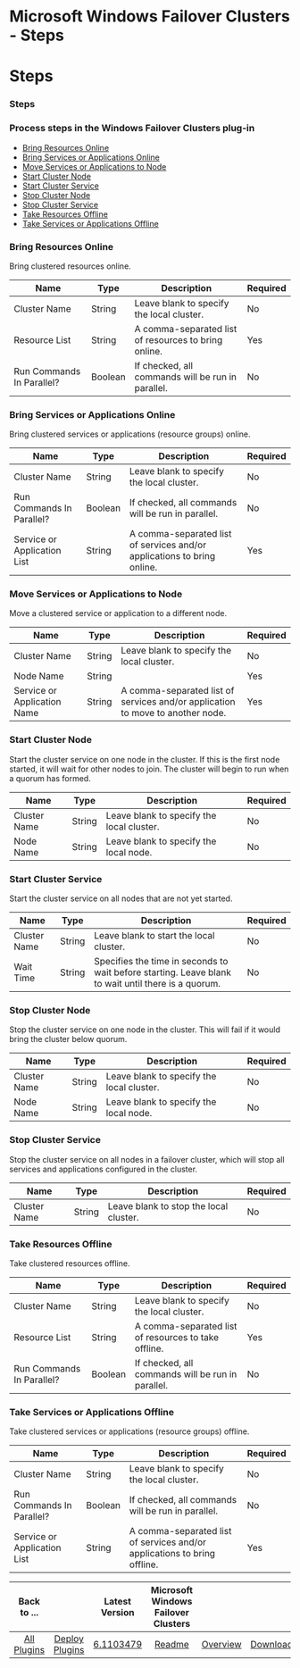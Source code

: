 
Microsoft Windows Failover Clusters - Steps
===========================================

# Steps


### Steps




### Process steps in the Windows Failover Clusters plug-in

* [Bring Resources Online](#bring_resources_online)
* [Bring Services or Applications Online](#bring_services_or_applications_online)
* [Move Services or Applications to Node](#move_services_or_applications_to_node)
* [Start Cluster Node](#start_cluster_node)
* [Start Cluster Service](#start_cluster_service)
* [Stop Cluster Node](#stop_cluster_node)
* [Stop Cluster Service](#stop_cluster_service)
* [Take Resources Offline](#take_resources_offline)
* [Take Services or Applications Offline](#take_services_or_applications_offline)


### Bring Resources Online

Bring clustered resources online.


| Name | Type | Description                                                                                                          | Required |
| ---- | ---- | -------------------------------------------------------------------------------------------------------------------- | -------- |
| Cluster Name | String | Leave blank to specify the local cluster. | No |
| Resource List | String | A comma-separated list of resources to bring online. | Yes |
| Run Commands In Parallel? | Boolean | If checked, all commands will be run in parallel. | No |

### Bring Services or Applications Online

Bring clustered services or applications (resource groups) online.


| Name | Type | Description                                                                                                          | Required |
| ---- | ---- | -------------------------------------------------------------------------------------------------------------------- | -------- |
| Cluster Name | String | Leave blank to specify the local cluster. | No |
| Run Commands In Parallel? | Boolean | If checked, all commands will be run in parallel. | No |
| Service or Application List | String | A comma-separated list of services and/or applications to bring online. | Yes |

### Move Services or Applications to Node

Move a clustered service or application to a different node.


| Name | Type | Description                                                                                                          | Required |
| ---- | ---- | -------------------------------------------------------------------------------------------------------------------- | -------- |
| Cluster Name | String | Leave blank to specify the local cluster. | No |
| Node Name | String |  | Yes |
| Service or Application Name | String | A comma-separated list of services and/or application to move to another node. | Yes |

### Start Cluster Node

Start the cluster service on one node in the cluster. If this is the first node started, it will wait for other nodes to join. The cluster will begin to run when a quorum has formed.



| Name | Type | Description                                                                                                          | Required |
| ---- | ---- | -------------------------------------------------------------------------------------------------------------------- | -------- |
| Cluster Name | String | Leave blank to specify the local cluster. | No |
| Node Name | String | Leave blank to specify the local node. | No |

### Start Cluster Service

Start the cluster service on all nodes that are not yet started.


| Name | Type | Description                                                                                                          | Required |
| ---- | ---- | -------------------------------------------------------------------------------------------------------------------- | -------- |
| Cluster Name | String | Leave blank to start the local cluster. | No |
| Wait Time | String | Specifies the time in seconds to wait before starting. Leave blank to wait until there is a quorum. | No |

### Stop Cluster Node

Stop the cluster service on one node in the cluster. This will fail if it would bring the cluster below quorum.



| Name | Type | Description                                                                                                          | Required |
| ---- | ---- | -------------------------------------------------------------------------------------------------------------------- | -------- |
| Cluster Name | String | Leave blank to specify the local cluster. | No |
| Node Name | String | Leave blank to specify the local node. | No |

### Stop Cluster Service

Stop the cluster service on all nodes in a failover cluster, which will stop all services and applications configured in the cluster.



| Name | Type | Description                                                                                                          | Required |
| ---- | ---- | -------------------------------------------------------------------------------------------------------------------- | -------- |
| Cluster Name | String | Leave blank to stop the local cluster. | No |

### Take Resources Offline

Take clustered resources offline.


| Name | Type | Description                                                                                                          | Required |
| ---- | ---- | -------------------------------------------------------------------------------------------------------------------- | -------- |
| Cluster Name | String | Leave blank to specify the local cluster. | No |
| Resource List | String | A comma-separated list of resources to take offline. | Yes |
| Run Commands In Parallel? | Boolean | If checked, all commands will be run in parallel. | No |

### Take Services or Applications Offline

Take clustered services or applications (resource groups) offline.


| Name | Type | Description                                                                                                          | Required |
| ---- | ---- | -------------------------------------------------------------------------------------------------------------------- | -------- |
| Cluster Name | String | Leave blank to specify the local cluster. | No |
| Run Commands In Parallel? | Boolean | If checked, all commands will be run in parallel. | No |
| Service or Application List | String | A comma-separated list of services and/or applications to bring offline. | Yes |



|Back to ...||Latest Version|Microsoft Windows Failover Clusters |||
| :---: | :---: | :---: | :---: | :---: | :---: |
|[All Plugins](../../index.md)|[Deploy Plugins](../README.md)|[6.1103479](https://raw.githubusercontent.com/UrbanCode/IBM-UCD-PLUGINS/main/files/WindowsFailoverCluster/WindowsFailoverCluster-6.1103479.zip)|[Readme](README.md)|[Overview](overview.md)|[Downloads](downloads.md)|
